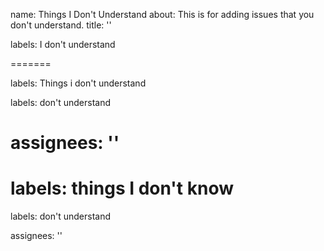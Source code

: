name: Things I Don't Understand
about: This is for adding issues that you don't understand.
title: ''


labels: I don't understand

=======

labels: Things i don't understand

labels: don't understand

assignees: ''
=======


labels: things I don't know
=======


labels: don't understand

assignees: ''